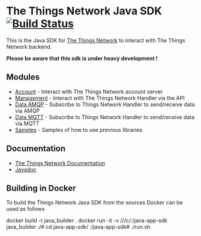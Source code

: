 # The Things Network Java SDK [![Build Status](https://travis-ci.org/TheThingsNetwork/java-app-sdk.svg?branch=master)](https://travis-ci.org/TheThingsNetwork/java-app-sdk)

This is the Java SDK for [The Things Network](https://www.thethingsnetwork.org) to interact with The Things Network backend.

**Please be aware that this sdk is under heavy development !**

## Modules

- [Account](account) - Interact with The Things Network account server
- [Management](management) - Interact with The Things Network Handler via the API
- [Data AMQP](data/amqp) - Subscribe to Things Network Handler to send/receive data via AMQP
- [Data MQTT](data/mqtt) - Subscribe to Things Network Handler to send/receive data via MQTT
- [Samples](samples) - Samples of how to use previous libraries

## Documentation

- [The Things Network Documentation](https://www.thethingsnetwork.org/docs/applications/java/)
- [Javadoc](https://thethingsnetwork.github.io/java-app-sdk/)

## Building in Docker

To build the Things Network Java SDK from the sources Docker can be used as follows

  docker build -t java_builder .
  docker run -it -v ///c/<your windows directory to the TTN java sdk>:/java-app-sdk java_builder
  <docker-container-prompt>:/# cd java-app-sdk/
  <docker-container-prompt>:/java-app-sdk# ./run.sh
  